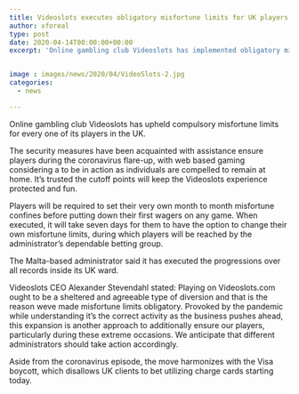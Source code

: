 ```yaml
---
title: Videoslots executes obligatory misfortune limits for UK players
author: xforeal 
type: post
date: 2020-04-14T00:00:00+00:00
excerpt: 'Online gambling club Videoslots has implemented obligatory misfortune limits for every one of its players in the UK '


image : images/news/2020/04/VideoSlots-2.jpg
categories:
  - news

---
```

Online gambling club Videoslots has upheld compulsory misfortune limits for every one of its players in the UK. 

The security measures have been acquainted with assistance ensure players during the coronavirus flare-up, with web based gaming considering a to be in action as individuals are compelled to remain at home. It&#8217;s trusted the cutoff points will keep the Videoslots experience protected and fun. 

Players will be required to set their very own month to month misfortune confines before putting down their first wagers on any game. When executed, it will take seven days for them to have the option to change their own misfortune limits, during which players will be reached by the administrator&#8217;s dependable betting group. 

The Malta-based administrator said it has executed the progressions over all records inside its UK ward. 

Videoslots CEO Alexander Stevendahl stated: Playing on Videoslots.com ought to be a sheltered and agreeable type of diversion and that is the reason weve made misfortune limits obligatory. Provoked by the pandemic while understanding it&#8217;s the correct activity as the business pushes ahead, this expansion is another approach to additionally ensure our players, particularly during these extreme occasions. We anticipate that different administrators should take action accordingly. 

Aside from the coronavirus episode, the move harmonizes with the Visa boycott, which disallows UK clients to bet utilizing charge cards starting today.